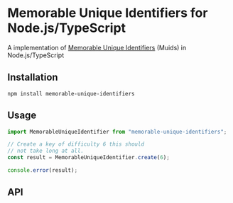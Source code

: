 # Memorable Unique Identifiers for Node.js/TypeScript

A implementation of [Memorable Unique Identifiers](https://github.com/microprediction/muid) (Muids) in Node.js/TypeScript

## Installation

```
npm install memorable-unique-identifiers
```

## Usage

```js
import MemorableUniqueIdentifier from "memorable-unique-identifiers";

// Create a key of difficulty 6 this should
// not take long at all.
const result = MemorableUniqueIdentifier.create(6);

console.error(result);
```

## API
